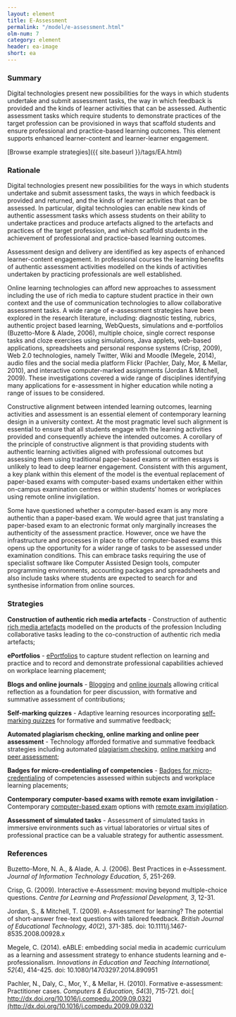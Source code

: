 ```yaml
---
layout: element
title: E-Assessment
permalink: "/model/e-assessment.html"
olm-num: 7
category: element
header: ea-image
short: ea
---
```


### Summary

Digital technologies present new possibilities for the ways in which students undertake and submit assessment tasks, the way in which feedback is provided and the kinds of learner activities that can be assessed. Authentic assessment tasks which require students to demonstrate practices of the target profession can be provisioned in ways that scaffold students and ensure professional and practice-based learning outcomes. This element supports enhanced learner-content and learner-learner engagement.

[Browse example strategies]({{ site.baseurl }}/tags/EA.html)

### Rationale

Digital technologies present new possibilities for the ways in which students undertake and submit assessment tasks, the ways in which feedback is provided and returned, and the kinds of learner activities that can be assessed. In particular, digital technologies can enable new kinds of authentic assessment tasks which assess students on their ability to undertake practices and produce artefacts aligned to the artefacts and practices of the target profession, and which scaffold students in the achievement of professional and practice-based learning outcomes.

Assessment design and delivery are identified as key aspects of enhanced learner-content engagement. In professional courses the learning benefits of authentic assessment activities modelled on the kinds of activities undertaken by practicing professionals are well established.

Online learning technologies can afford new approaches to assessment including the use of rich media to capture student practice in their own context and the use of communication technologies to allow collaborative assessment tasks. A wide range of e-assessment strategies have been explored in the research literature, including:  diagnostic testing, rubrics, authentic project based learning, WebQuests, simulations and e-portfolios (Buzetto-More & Alade, 2006), multiple choice, single correct response tasks and cloze exercises using simulations, Java applets, web-based applications, spreadsheets and personal response systems (Crisp, 2009), Web 2.0 technologies, namely Twitter, Wiki and Moodle (Megele, 2014), audio files and the social media platform Flickr (Pachler, Daly, Mor, & Mellar, 2010), and interactive computer-marked assignments  (Jordan & Mitchell, 2009). These investigations covered a wide range of disciplines identifying many applications for e-assessment in higher education while noting a range of issues to be considered.

Constructive  alignment between intended learning outcomes, learning activities and assessment is an essential element of contemporary learning design in a university context. At the most pragmatic level such alignment is essential to ensure that all students engage with the learning activities provided and consequently achieve the intended outcomes. A corollary of the principle of constructive alignment is that providing students with authentic learning activities aligned with professional outcomes but assessing them using traditional paper-based exams or written essays is unlikely to lead to deep learner engagement. Consistent with this argument, a key plank within this element of the model is the eventual replacement of paper-based exams with computer-based exams undertaken either within on-campus examination centres or within students’ homes or workplaces using remote online invigilation. 

Some have questioned whether a computer-based exam is any more authentic than a paper-based exam. We would agree that just translating a paper-based exam to an electronic format only marginally increases the authenticity of the assessment practice. However, once we have the infrastructure and processes in place to offer computer-based exams this opens up the opportunity for a wider range of tasks to be assessed under examination conditions. This can embrace tasks requiring the use of specialist software like Computer Assisted Design tools, computer programming environments, accounting packages and spreadsheets and also include tasks where students are expected to search for and synthesise information from online sources.

### <a name="EA-strategies"></a>Strategies

**Construction of authentic rich media artefacts** - Construction of authentic [rich media artefacts](#) modelled on the products of the profession Including collaborative tasks leading to the co-construction of authentic rich media artefacts;

**ePortfolios** - [ePortfolios](#) to capture student reflection on learning and practice and to record and demonstrate professional capabilities achieved on workplace learning placement;

**Blogs and online journals** - [Blogging](#) and [online journals](#) allowing critical reflection as a foundation for peer discussion, with formative and summative assessment of contributions;

**Self-marking quizzes** - Adaptive learning resources incorporating [self-marking quizzes](#) for formative and summative feedback;

**Automated plagiarism checking, online marking and online peer assessment** - Technology afforded formative and summative feedback strategies including automated [plagiarism checking](#), [online marking](#A) and [peer assessment](#);

**Badges for micro-credentialing of competencies** - [Badges for micro-credentialing](#) of competencies assessed within subjects and workplace learning placements;

**Contemporary computer-based exams with remote exam invigilation** - Contemporary [computer-based exam](#) options with [remote exam invigilation](#).

**Assessment of simulated tasks** - Assessment of simulated tasks in immersive environments such as virtual laboratories or virtual sites of professional practice can be a valuable strategy for authentic assessment.

### References

<div class="apa-ref" markdown="1">

Buzetto-More, N. A., & Alade, A. J. (2006). Best Practices in e-Assessment. *Journal of Information Technology Education, 5*, 251-269.

Crisp, G. (2009). Interactive e-Assessment: moving beyond multiple-choice questions. *Centre for Learning and Professional Development, 3*, 12-31.

Jordan, S., & Mitchell, T. (2009). e-Assessment for learning? The potential of short-answer free-text questions with tailored feedback. *British Journal of Educational Technology, 40*(2), 371-385. doi: 10.1111/j.1467-8535.2008.00928.x

Megele, C. (2014). eABLE: embedding social media in academic curriculum as a learning and assessment strategy to enhance students learning and e-professionalism. *Innovations in Education and Teaching International, 52*(4), 414-425. doi: 10.1080/14703297.2014.890951

Pachler, N., Daly, C., Mor, Y., & Mellar, H. (2010). Formative e-assessment: Practitioner cases. *Computers & Education, 54*(3), 715-721. doi:[ http://dx.doi.org/10.1016/j.compedu.2009.09.032](http://dx.doi.org/10.1016/j.compedu.2009.09.032)

</div>

